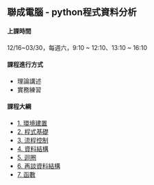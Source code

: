 ## 聯成電腦 - python程式資料分析

#### 上課時間

12/16~03/30，每週六，9:10 ~ 12:10、13:10 ~ 16:10

#### 課程進行方式

- 理論講述
- 實務練習

#### 課程大綱
- [1. 環境建置](http://mirdex.github.io/Python__20231223/1.%20environment.slides.html)
- [2. 程式基礎](http://mirdex.github.io/Python__20231223/2.%20basic%20concept.slides.html)
- [3. 流程控制](http://mirdex.github.io/Python__20231223/3.%20流程控制_Q.slides.html)
- [4. 資料結構](http://mirdex.github.io/Python__20231223/4.%20資料結構_Q.slides.html)
- [5. 迴圈](http://mirdex.github.io/Python__20231223/5.%20迴圈_Q.slides.html)
- [6. 再談資料結構](http://mirdex.github.io/Python__20231223/6.%20再談資料結構_Q.slides.html)
- [7. 函數](http://mirdex.github.io/Python__20231223/7.%20函數_Q.slides.html)
